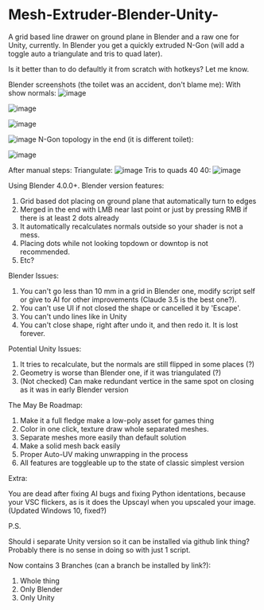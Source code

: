 # Mesh-Extruder-Blender-Unity-
A grid based line drawer on ground plane in Blender and a raw one for Unity, currently.
In Blender you get a quickly extruded N-Gon (will add a toggle auto a triangulate and tris to quad later).

Is it better than to do defaultly it from scratch with hotkeys? Let me know.


Blender screenshots (the toilet was an accident, don't blame me):
With show normals:
![image](https://github.com/user-attachments/assets/7d8e3fbd-27de-4878-933d-d6177df96494)

![image](https://github.com/user-attachments/assets/47a36db9-1227-4371-94f6-fdc9d402768a)

![image](https://github.com/user-attachments/assets/5a676bec-93c8-436a-8dfe-dbd212ecdcdd)

![image](https://github.com/user-attachments/assets/2152ae94-229c-4dfb-a707-31dae9172805)
N-Gon topology in the end (it is different toilet):

![image](https://github.com/user-attachments/assets/216179f3-cd2b-47ea-97d6-9fcb07305f62)

After manual steps:
Triangulate:
![image](https://github.com/user-attachments/assets/4fa38311-ebb0-4f13-809b-920a50026946)
Tris to quads 40 40:
![image](https://github.com/user-attachments/assets/837db4d1-a194-4931-a0a8-8f41f894db89)




Using Blender 4.0.0+.
Blender version features:
1. Grid based dot placing on ground plane that automatically turn to edges
2. Merged in the end with LMB near last point or just by pressing RMB if there is at least 2 dots already
3. It automatically recalculates normals outside so your shader is not a mess.
4. Placing dots while not looking topdown or downtop is not recommended.
5. Etc?

Blender Issues:
1. You can't go less than 10 mm in a grid in Blender one, modify script self or give to AI for other improvements (Claude 3.5 is the best one?).
2. You can't use UI if not closed the shape or cancelled it by 'Escape'.
3. You can't undo lines like in Unity
4. You can't close shape, right after undo it, and then redo it. It is lost forever.

Potential Unity Issues:
1. It tries to recalculate, but the normals are still flipped in some places (?)
2. Geometry is worse than Blender one, if it was triangulated (?)
3. (Not checked) Can make redundant vertice in the same spot on closing as it was in early Blender version

The May Be Roadmap:
1. Make it a full fledge make a low-poly asset for games thing
2. Color in one click, texture draw whole separated meshes.
3. Separate meshes more easily than default solution
4. Make a solid mesh back easily
5. Proper Auto-UV making unwrapping in the process
6. All features are toggleable up to the state of classic simplest version










Extra:

You are dead after fixing AI bugs and fixing Python identations, because your VSC flickers, as is it does the Upscayl when you upscaled your image. (Updated Windows 10, fixed?)

P.S.

Should i separate Unity version so it can be installed via github link thing? Probably there is no sense in doing so with just 1 script.

Now contains 3 Branches (can a branch be installed by link?):

1. Whole thing
2. Only Blender
3. Only Unity
